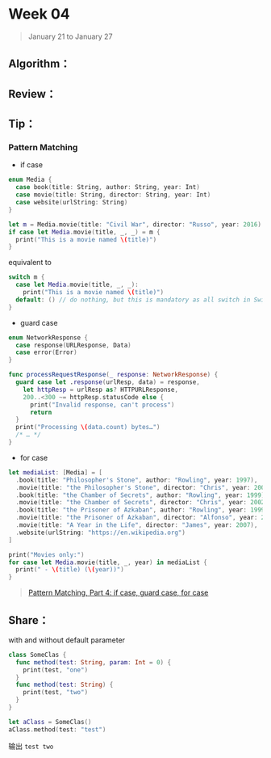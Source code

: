 # Week 04

> January 21 to January 27

## Algorithm：

## Review：

## Tip：
### Pattern Matching
- if case
```swift
enum Media {
  case book(title: String, author: String, year: Int)
  case movie(title: String, director: String, year: Int)
  case website(urlString: String)
}
```

```swift
let m = Media.movie(title: "Civil War", director: "Russo", year: 2016)
if case let Media.movie(title, _, _) = m {
  print("This is a movie named \(title)")
}
```
equivalent to
```swift
switch m {
  case let Media.movie(title, _, _):
    print("This is a movie named \(title)")
  default: () // do nothing, but this is mandatory as all switch in Swift must be exhaustive
}
```
- guard case
```swift
enum NetworkResponse {
  case response(URLResponse, Data)
  case error(Error)
}

func processRequestResponse(_ response: NetworkResponse) {
  guard case let .response(urlResp, data) = response,
    let httpResp = urlResp as? HTTPURLResponse,
    200..<300 ~= httpResp.statusCode else {
      print("Invalid response, can't process")
      return
  }
  print("Processing \(data.count) bytes…")
  /* … */
}
```
- for case
```swift
let mediaList: [Media] = [
  .book(title: "Philosopher's Stone", author: "Rowling", year: 1997),
  .movie(title: "the Philosopher's Stone", director: "Chris", year: 2001),
  .book(title: "the Chamber of Secrets", author: "Rowling", year: 1999),
  .movie(title: "the Chamber of Secrets", director: "Chris", year: 2002),
  .book(title: "the Prisoner of Azkaban", author: "Rowling", year: 1999),
  .movie(title: "the Prisoner of Azkaban", director: "Alfonso", year: 2004),
  .movie(title: "A Year in the Life", director: "James", year: 2007),
  .website(urlString: "https://en.wikipedia.org")
]

print("Movies only:")
for case let Media.movie(title, _, year) in mediaList {
  print(" - \(title) (\(year))")
}
```
> [Pattern Matching, Part 4: if case, guard case, for case](http://alisoftware.github.io/swift/pattern-matching/2016/05/16/pattern-matching-4/)

## Share：
with and without default parameter

```swift
class SomeClas {
  func method(test: String, param: Int = 0) {
    print(test, "one")
  }
  func method(test: String) {
    print(test, "two")
  }
}

let aClass = SomeClas()
aClass.method(test: "test")
```
输出 `test two`